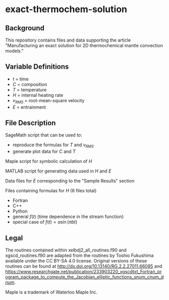 # exact-thermochem-solution

## Background

This repository contains files and data supporting the article "Manufacturing an exact solution for 2D thermochemical mantle convection models."

## Variable Definitions
* $t$ = time
* $C$ = composition
* $T$ = temperature
* $H$ = internal heating rate
* $v_{RMS}$ = root-mean-square velocity
* $E$ = entrainment

## File Description

SageMath script that can be used to:
* reproduce the formulas for $T$ and $v_{RMS}$
* generate plot data for $C$ and $T$

Maple script for symbolic calculation of $H$

MATLAB script for generating data used in $H$ and $E$

Data files for $E$ corresponding to the "Sample Results" section

Files containing formulas for $H$ (6 files total)
* Fortran
* C++
* Python
* general $f(t)$ (time dependence in the stream function)
* special case of $f(t)=a \sin(\pi b t)$

## Legal

The routines contained within xelbdj2_all_routines.f90 and xgscd_routines.f90 are adapted from the routines by Toshio Fukushima available under the CC BY-SA 4.0 license. Original versions of these routines can be found at http://dx.doi.org/10.13140/RG.2.2.27011.66085 and https://www.researchgate.net/publication/233903220_xgscdtxt_Fortran_program_package_to_compute_the_Jacobian_elliptic_functions_snum_cnum_dnum.

Maple is a trademark of Waterloo Maple Inc.
